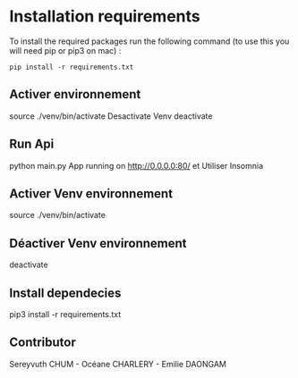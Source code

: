 # Installation requirements

To install the required packages run the following command (to use this you will need pip or pip3 on mac) : 
```
pip install -r requirements.txt
```


## Activer environnement
source ./venv/bin/activate
Desactivate Venv
deactivate

## Run Api
python main.py App running on http://0.0.0.0:80/ et Utiliser Insomnia


## Activer Venv environnement
source ./venv/bin/activate

## Déactiver Venv environnement
deactivate


## Install dependecies
pip3 install -r requirements.txt

## Contributor
Sereyvuth CHUM - Océane CHARLERY - Emilie DAONGAM